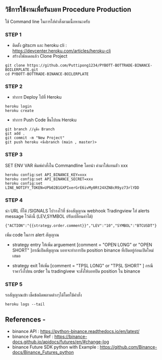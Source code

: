 ## วิธีการใช้งานเพื่อรันบอท Procedure Production
ใช้ Command line ในการใส่คำสั่งตามเนื้อหานะครับ

### STEP 1 
- ติดตั้ง gitscm และ heroku cli : https://devcenter.heroku.com/articles/heroku-cli
- สร้างโฟลเดอแล้ว Clone Project
```
git clone https://github.com/Puttipong1234/PYBOTT-BOTTRADE-BINANCE-BOILERPLATE.git
cd PYBOTT-BOTTRADE-BINANCE-BOILERPLATE
```

### STEP 2

- ทำการ Deploy ไปที่ Heroku

```
heroku login
heroku create
```

- ทำการ Push Code ขึ้นไปบน Heroku

```
git branch //ดูชื่อ Branch
git add .
git commit -m "New Project"
git push heroku <ชื่อbranch (main , master)>
```

### STEP 3
SET ENV VAR พิมพ์คำสั่งใน Commandline โดยนำ ค่ามาใส่แทนตัว xxx

```
heroku config:set API_BINANCE_KEY=xxx
heroku config:set API_BINANCE_SECRET=xxx
heroku config:set LINE_NOTIFY_TOKEN=UPb02B1GXPIxerGrE6ivMy0Rt24XZN8cR9yz73rlYDD
```

### STEP 4
นำ URL ที่ได้ /SIGNALS ไปวางไว้ที่ ช่องสัญญาณ webhook Tradingview
ใส่ alerts message ไว้ดังนี้ (LEV,SYMBOL ปรับเปลี่ยนค่าได้)

```
{"ACTION":"{{strategy.order.comment}}","LEV":"10","SYMBOL":"BTCUSDT"}
```

เพิ่ม code ในการ alert สัญญาณ
- strategy entry ให้เพิ่ม arguement [comment = "OPEN LONG" or "OPEN SHORT" ]กรณีเปิดสัญญาณ บอทจะทำการปิด position binance ที่เปิดอยู่ก่อนเปิดใหม่เสมอ

- strategy exit ให้เพิ่ม [comment = "TPSL LONG" or "TPSL SHORT" ]
กรณีราคาวิ่งไปชน order ใน tradingivew จะสั่งให้บอทปิด position ใน binance

### STEP 5
รอสัญญาณเข้า เช็คข้อผิดพลาดต่างๆได้โดยใช้คำสั่ง
```
heroku logs --tail
```


## References - 
* binance API : https://python-binance.readthedocs.io/en/latest/
* binance Future Ref : https://binance-docs.github.io/apidocs/futures/en/#change-log
* binance Future SDK python with Example : https://github.com/Binance-docs/Binance_Futures_python